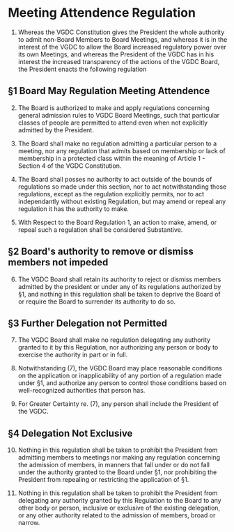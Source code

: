 # Meeting Attendence Regulation

1. Whereas the VGDC Constitution gives the President the whole authority to admit non-Board Members to Board Meetings, and whereas it is in the interest of the VGDC to allow the Board increased regulatory power over its own Meetings, and whereas the President of the VGDC has in his interest the increased transparency of the actions of the VGDC Board, the President enacts the following regulation

## §1 Board May Regulation Meeting Attendence

2. The Board is authorized to make and apply regulations concerning general admission rules to VGDC Board Meetings, such that particular classes of people are permitted to attend even when not explicitly admitted by the President.

3. The Board shall make no regulation admitting a particular person to a meeting, nor any regulation that admits based on membership or lack of membership in a protected class within the meaning of Article 1 - Section 4 of the VGDC Constitution.

4. The Board shall posses no authority to act outside of the bounds of regulations so made under this section, nor to act notwithstanding those regulations, except as the regulation explicitly permits, nor to act independantly without existing Regulation, but may amend or repeal any regulation it has the authority to make. 

5. With Respect to the Board Regulation 1, an action to make, amend, or repeal such a regulation shall be considered Substantive. 

## §2 Board's authority to remove or dismiss members not impeded

6. The VGDC Board shall retain its authority to reject or dismiss members admitted by the president or under any of its regulations authorized by §1, and nothing in this regulation shall be taken to deprive the Board of or require the Board to surrender its authority to do so.

## §3 Further Delegation not Permitted

7. The VGDC Board shall make no regulation delegating any authority granted to it by this Regulation, nor authorizing any person or body to exercise the authority in  part or in full.

8. Notwithstanding (7), the VGDC Board may place reasonable conditions on the application or inapplicability of any portion of a regulation made under §1, and authorize any person to control those conditions based on well-recognized authorities that person has.

9. For Greater Certainty re. (7), any person shall include the President of the VGDC.

## §4 Delegation Not Exclusive

10. Nothing in this regulation shall be taken to prohibit the President from admitting members to meetings nor making any regulation concerning the admission of members, in manners that fall under or do not fall under the authority granted to the Board under §1, nor prohibiting the President from repealing or restricting the application of §1.

11. Nothing in this regulation shall be taken to prohibit the President from delegating any authority granted by this Regulation to the Board to any other body or person, inclusive or exclusive of the existing delegation, or any other authority related to the admission of members, broad or narrow.
